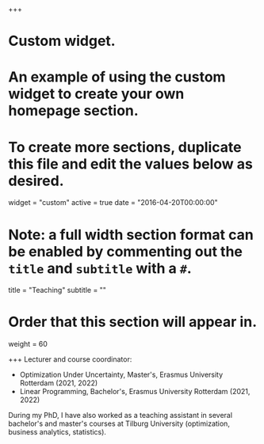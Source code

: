 +++
# Custom widget.
# An example of using the custom widget to create your own homepage section.
# To create more sections, duplicate this file and edit the values below as desired.
widget = "custom"
active = true
date = "2016-04-20T00:00:00"

# Note: a full width section format can be enabled by commenting out the `title` and `subtitle` with a `#`.
title = "Teaching"
subtitle = ""

# Order that this section will appear in.
weight = 60

+++
Lecturer and course coordinator:

- Optimization Under Uncertainty, Master's, Erasmus University Rotterdam (2021, 2022)
- Linear Programming, Bachelor's, Erasmus University Rotterdam (2021, 2022)

During my PhD, I have also worked as a teaching assistant in several bachelor's and master's courses at Tilburg University (optimization, business analytics, statistics).
